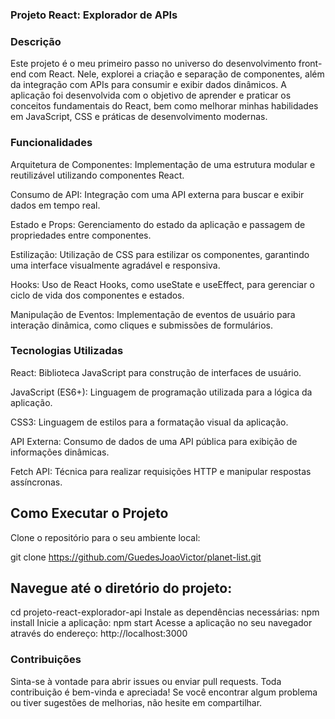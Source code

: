### Projeto React: Explorador de APIs

### Descrição
Este projeto é o meu primeiro passo no universo do desenvolvimento front-end com React. Nele, explorei a criação e separação de componentes, além da integração com APIs para consumir e exibir dados dinâmicos. A aplicação foi desenvolvida com o objetivo de aprender e praticar os conceitos fundamentais do React, bem como melhorar minhas habilidades em JavaScript, CSS e práticas de desenvolvimento modernas.

### Funcionalidades

Arquitetura de Componentes: Implementação de uma estrutura modular e reutilizável utilizando componentes React.

Consumo de API: Integração com uma API externa para buscar e exibir dados em tempo real.

Estado e Props: Gerenciamento do estado da aplicação e passagem de propriedades entre componentes.

Estilização: Utilização de CSS para estilizar os componentes, garantindo uma interface visualmente agradável e responsiva.

Hooks: Uso de React Hooks, como useState e useEffect, para gerenciar o ciclo de vida dos componentes e estados.

Manipulação de Eventos: Implementação de eventos de usuário para interação dinâmica, como cliques e submissões de formulários.

### Tecnologias Utilizadas

React: Biblioteca JavaScript para construção de interfaces de usuário.

JavaScript (ES6+): Linguagem de programação utilizada para a lógica da aplicação.

CSS3: Linguagem de estilos para a formatação visual da aplicação.

API Externa: Consumo de dados de uma API pública para exibição de informações dinâmicas.

Fetch API: Técnica para realizar requisições HTTP e manipular respostas assíncronas.

## Como Executar o Projeto

Clone o repositório para o seu ambiente local:

git clone https://github.com/GuedesJoaoVictor/planet-list.git

## Navegue até o diretório do projeto:

cd projeto-react-explorador-api
Instale as dependências necessárias:
npm install
Inicie a aplicação:
npm start
Acesse a aplicação no seu navegador através do endereço:
http://localhost:3000


### Contribuições
Sinta-se à vontade para abrir issues ou enviar pull requests. Toda contribuição é bem-vinda e apreciada! Se você encontrar algum problema ou tiver sugestões de melhorias, não hesite em compartilhar.
